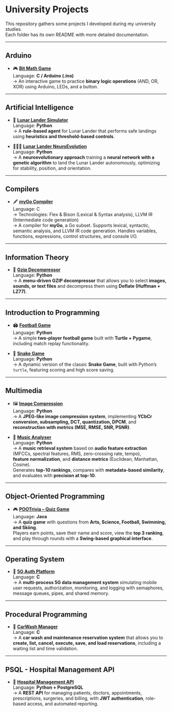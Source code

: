 # University Projects  

This repository gathers some projects I developed during my university studies.  
Each folder has its own README with more detailed documentation.  

---

## Arduino
- 🎮 [**Bit Math Game**](arduino-project)  
  Language: **C / Arduino (.ino)**  
  → An interactive game to practice **binary logic operations** (AND, OR, XOR) using Arduino, LEDs, and a button.  

---

## Artificial Intelligence
- 🚀 [**Lunar Lander Simulator**](artificial-intelligence/lunar-lander-simulator)  
  Language: **Python**  
  → A **rule-based agent** for Lunar Lander that performs safe landings using **heuristics and threshold-based controls**.  

- 🚀🧠🧬 [**Lunar Lander NeuroEvolution**](artificial-intelligence/lunar-lander-neuroevolution)  
  Language: **Python**  
  → A **neuroevolutionary approach** training a **neural network with a genetic algorithm** to land the Lunar Lander autonomously, optimizing for stability, position, and orientation.

---

## Compilers
- 🖋️ [**myGo Compiler**](compiler)  
  Language: C  
  → Technologies: Flex & Bison (Lexical & Syntax analysis), LLVM IR (Intermediate code generation)  
  → A compiler for **myGo**, a Go subset. Supports lexical, syntactic, semantic analysis, and LLVM IR code generation. Handles variables, functions, expressions, control structures, and console I/O.

---

## Information Theory
- 📂 [**Gzip Decompressor**](information-theory)  
  Language: **Python**  
  → A **menu-driven GZIP decompressor** that allows you to select **images, sounds, or text files** and decompress them using **Deflate (Huffman + LZ77)**.

---

## Introduction to Programming
- 🏟️ [**Football Game**](introduction-to-programming/football)  
  Language: **Python**  
  → A simple **two-player football game** built with **Turtle + Pygame**, including match replay functionality.  

- 🐍 [**Snake Game**](introduction-to-programming/snake)  
  Language: **Python**  
  → A dynamic version of the classic **Snake Game**, built with Python’s `turtle`, featuring scoring and high score saving. 

---

## Multimedia
- 🖼️ [**Image Compression**](multimedia/image-compression)  
  Language: **Python**  
  → A **JPEG-like image compression system**, implementing **YCbCr conversion, subsampling, DCT, quantization, DPCM**, and **reconstruction with metrics (MSE, RMSE, SNR, PSNR)**.

- 🎵 [**Music Analyser**](multimedia/music-data-analysis)  
  Language: **Python**  
  → A **music retrieval system** based on **audio feature extraction** (MFCCs, spectral features, RMS, zero-crossing rate, tempo),  
    **feature normalization**, and **distance metrics** (Euclidean, Manhattan, Cosine).  
    Generates **top-10 rankings**, compares with **metadata-based similarity**, and evaluates with **precision at top-10**.

--- 

## Object-Oriented Programming
- 🎮 [**POOTrivia – Quiz Game**](objected-oriented-programming)  
  Language: **Java**  
  → A **quiz game** with questions from **Arts, Science, Football, Swimming, and Skiing**.  
  Players earn points, save their name and score, view the **top 3 ranking**, and play through rounds with a **Swing-based graphical interface**.

---

## Operating System
- 📡 [**5G Auth Platform**](operating-system)  
  Language: **C**  
  → A **multi-process 5G data management system** simulating mobile user requests, authorization, monitoring, and logging with semaphores, message queues, pipes, and shared memory.

---

## Procedural Programming
- 🚗 [**CarWash Manager**](procedural-programming)  
  Language: **C**  
  → A **car wash and maintenance reservation system** that allows you to **create, list, cancel, execute, save, and load reservations**, including a waiting list and time validation.  

---

## PSQL - Hospital Management API
- 🏥 [**Hospital Management API**](psql-hospital-api)  
  Language: **Python + PostgreSQL**  
  → A **REST API** for managing patients, doctors, appointments, prescriptions, surgeries, and billing, with **JWT authentication**, role-based access, and automated reporting.
